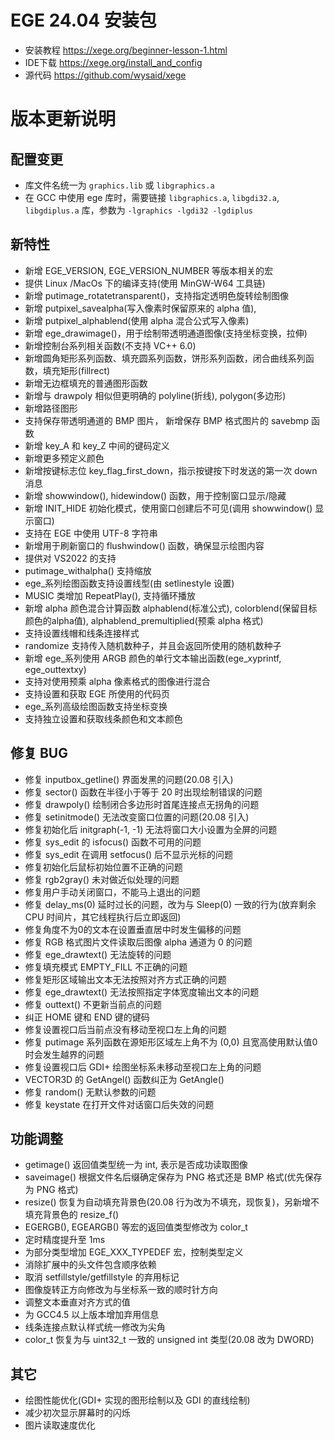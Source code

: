 # EGE 24.04 安装包

- 安装教程 <https://xege.org/beginner-lesson-1.html>
- IDE下载 <https://xege.org/install_and_config>
- 源代码 <https://github.com/wysaid/xege>

# 版本更新说明

## 配置变更
- 库文件名统一为 `graphics.lib` 或 `libgraphics.a`
- 在 GCC 中使用 ege 库时，需要链接 `libgraphics.a`, `libgdi32.a`, `libgdiplus.a` 库，参数为 `-lgraphics -lgdi32 -lgdiplus`

## 新特性

- 新增 EGE_VERSION, EGE_VERSION_NUMBER 等版本相关的宏
- 提供 Linux /MacOs 下的编译支持(使用 MinGW-W64 工具链)
- 新增 putimage_rotatetransparent()，支持指定透明色旋转绘制图像
- 新增 putpixel_savealpha(写入像素时保留原来的 alpha 值),
- 新增 putpixel_alphablend(使用 alpha 混合公式写入像素)
- 新增 ege_drawimage()，用于绘制带透明通道图像(支持坐标变换，拉伸)
- 新增控制台系列相关函数(不支持 VC++ 6.0)
- 新增圆角矩形系列函数、填充圆系列函数，饼形系列函数，闭合曲线系列函数，填充矩形(fillrect)
- 新增无边框填充的普通图形函数
- 新增与 drawpoly 相似但更明确的 polyline(折线), polygon(多边形)
- 新增路径图形
- 支持保存带透明通道的 BMP 图片， 新增保存 BMP 格式图片的 savebmp 函数
- 新增 key_A 和 key_Z 中间的键码定义
- 新增更多预定义颜色
- 新增按键标志位 key_flag_first_down，指示按键按下时发送的第一次 down 消息
- 新增 showwindow(), hidewindow() 函数，用于控制窗口显示/隐藏
- 新增 INIT_HIDE 初始化模式，使用窗口创建后不可见(调用 showwindow() 显示窗口)
- 支持在 EGE 中使用 UTF-8 字符串
- 新增用于刷新窗口的 flushwindow() 函数，确保显示绘图内容
- 提供对 VS2022 的支持
- putimage_withalpha() 支持缩放
- ege_系列绘图函数支持设置线型(由 setlinestyle 设置)
- MUSIC 类增加 RepeatPlay(), 支持循环播放
- 新增 alpha 颜色混合计算函数 alphablend(标准公式), colorblend(保留目标颜色的alpha值), alphablend_premultiplied(预乘 alpha 格式)
- 支持设置线帽和线条连接样式
- randomize 支持传入随机数种子，并且会返回所使用的随机数种子
- 新增 ege_系列使用 ARGB 颜色的单行文本输出函数(ege_xyprintf, ege_outtextxy)
- 支持对使用预乘 alpha 像素格式的图像进行混合
- 支持设置和获取 EGE 所使用的代码页
- ege_系列高级绘图函数支持坐标变换
- 支持独立设置和获取线条颜色和文本颜色

## 修复 BUG

- 修复 inputbox_getline() 界面发黑的问题(20.08 引入)
- 修复 sector() 函数在半径小于等于 20 时出现绘制错误的问题
- 修复 drawpoly() 绘制闭合多边形时首尾连接点无拐角的问题
- 修复 setinitmode() 无法改变窗口位置的问题(20.08 引入)
- 修复初始化后 initgraph(-1, -1) 无法将窗口大小设置为全屏的问题
- 修复 sys_edit 的 isfocus() 函数不可用的问题
- 修复 sys_edit 在调用 setfocus() 后不显示光标的问题
- 修复初始化后鼠标初始位置不正确的问题
- 修复 rgb2gray() 未对做近似处理的问题
- 修复用户手动关闭窗口，不能马上退出的问题
- 修复 delay_ms(0) 延时过长的问题，改为与 Sleep(0) 一致的行为(放弃剩余 CPU 时间片，其它线程执行后立即返回)
- 修复角度不为0的文本在设置垂直居中时发生偏移的问题
- 修复 RGB 格式图片文件读取后图像 alpha 通道为 0 的问题
- 修复 ege_drawtext() 无法旋转的问题
- 修复填充模式 EMPTY_FILL 不正确的问题
- 修复矩形区域输出文本无法按照对齐方式正确的问题
- 修复 ege_drawtext() 无法按照指定字体宽度输出文本的问题
- 修复 outtext() 不更新当前点的问题
- 纠正 HOME 键和 END 键的键码
- 修复设置视口后当前点没有移动至视口左上角的问题
- 修复 putimage 系列函数在源矩形区域左上角不为 (0,0) 且宽高使用默认值0时会发生越界的问题
- 修复设置视口后 GDI+ 绘图坐标系未移动至视口左上角的问题
- VECTOR3D 的 GetAngel() 函数纠正为 GetAngle()
- 修复 random() 无默认参数的问题
- 修复 keystate 在打开文件对话窗口后失效的问题

## 功能调整
- getimage() 返回值类型统一为 int, 表示是否成功读取图像
- saveimage() 根据文件名后缀确定保存为 PNG 格式还是 BMP 格式(优先保存为 PNG 格式)
- resize() 恢复为自动填充背景色(20.08 行为改为不填充，现恢复)，另新增不填充背景色的 resize_f()
- EGERGB(), EGEARGB() 等宏的返回值类型修改为 color_t
- 定时精度提升至 1ms
- 为部分类型增加 EGE_XXX_TYPEDEF 宏，控制类型定义
- 消除扩展中的头文件包含顺序依赖
- 取消 setfillstyle/getfillstyle 的弃用标记
- 图像旋转正方向修改为与坐标系一致的顺时针方向
- 调整文本垂直对齐方式的值
- 为 GCC4.5 以上版本增加弃用信息
- 线条连接点默认样式统一修改为尖角
- color_t 恢复为与 uint32_t 一致的 unsigned int 类型(20.08 改为 DWORD)

## 其它
- 绘图性能优化(GDI+ 实现的图形绘制以及 GDI 的直线绘制)
- 减少初次显示屏幕时的闪烁
- 图片读取速度优化
